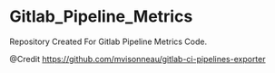 # Gitlab_Pipeline_Metrics
Repository Created For Gitlab Pipeline Metrics Code. 

@Credit https://github.com/mvisonneau/gitlab-ci-pipelines-exporter
